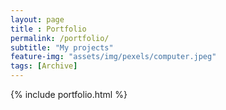 ```yaml
--- 
layout: page
title : Portfolio 
permalink: /portfolio/
subtitle: "My projects"  
feature-img: "assets/img/pexels/computer.jpeg"
tags: [Archive]
---
```


{% include portfolio.html %}
